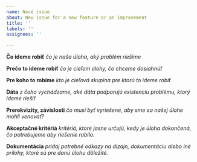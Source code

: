 ```yaml
---
name: Nové issue
about: New issue for a new feature or an improvement
title: ''
labels: ''
assignees: ''

---
```


**Čo ideme robiť**
_čo je naša úloha, aký problém riešime_ 

**Prečo to ideme robiť**
_čo je cieľom úlohy, čo chceme dosiahnúť_

**Pre koho to robíme**
_kto je cieľová skupina pre ktorú to ideme robiť_

**Dáta**
_z čoho vychádzame, aké dáta podporujú existenciu problému, ktorý ideme riešiť_

**Prerekvizity, závislosti**
_čo musí byť vyriešené, aby sme sa našej úlohe mohli venovať?_

**Akceptačné kritériá**
_kritériá, ktoré jasne určujú, kedy je úloha dokončená, čo potrebujeme aby riešenie robilo._

**Dokumentácia**
_pridaj potrebné odkazy na dizajn, dokumentáciu alebo iné prílohy, ktoré sú pre danú úlohu dôležité._
